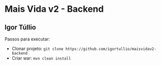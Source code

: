 # Mais Vida v2 - Backend
## Igor Túllio

Passos para executar:
* Clonar projeto: ```git clone https://github.com/igortullio/maisvidav2-backend```
* Criar war: ```mvn clean install```
